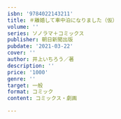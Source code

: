 ```yaml
---
isbn: '9784022143211'
title: ＃離婚して車中泊になりました（仮）
volume: ''
series: ソノラマ＋コミックス
publisher: 朝日新聞出版
pubdate: '2021-03-22'
cover: ''
author: 井上いちろう／著
description: ''
price: '1000'
genre: ''
target: 一般
format: コミック
content: コミックス・劇画

---
```

